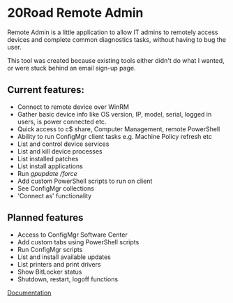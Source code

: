 # 20Road Remote Admin

Remote Admin is a little application to allow IT admins to remotely access devices and complete common diagnostics tasks, without having to bug the user.

This tool was created because existing tools either didn't do what I wanted, or were stuck behind an email sign-up page. 

## Current features:

* Connect to remote device over WinRM
* Gather basic device info like OS version, IP, model, serial, logged in users, is power connected etc.
* Quick access to c$ share, Computer Management, remote PowerShell
* Ability to run ConfigMgr client tasks e.g. Machine Policy refresh etc
* List and control device services
* List and kill device processes
* List installed patches
* List install applications
* Run *gpupdate /force*
* Add custom PowerShell scripts to run on client
* See ConfigMgr collections
* 'Connect as' functionality

## Planned features

* Access to ConfigMgr Software Center
* Add custom tabs using PowerShell scripts
* Run ConfigMgr scripts
* List and install available updates
* List printers and print drivers
* Show BitLocker status
* Shutdown, restart, logoff functions

[Documentation](/documentation/README.md)


